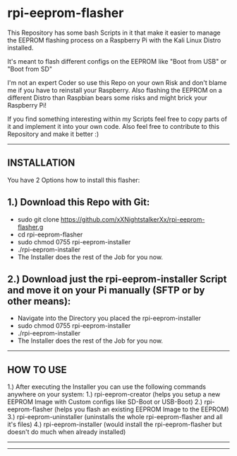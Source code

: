 # rpi-eeprom-flasher
This Repository has some bash Scripts in it that make it easier to manage the EEPROM flashing process on a Raspberry Pi with the Kali Linux Distro installed.

It's meant to flash different configs on the EEPROM like "Boot from USB" or "Boot from SD"

I'm not an expert Coder so use this Repo on your own Risk and don't blame me if you have to reinstall your Raspberry.
Also flashing the EEPROM on a different Distro than Raspbian bears some risks and might brick your Raspberry Pi!

If you find something interesting within my Scripts feel free to copy parts of it and implement it into your own code.
Also feel free to contribute to this Repository and make it better :)



----------------------------------------------------------------
INSTALLATION
----------------------------------------------------------------

You have 2 Options how to install this flasher:

1.) Download this Repo with Git:
-
  - sudo git clone https://github.com/xXNightstalkerXx/rpi-eeprom-flasher.g
  - cd rpi-eeprom-flasher
  - sudo chmod 0755 rpi-eeprom-installer
  - ./rpi-eeprom-installer
  - The Installer does the rest of the Job for you now.

2.) Download just the rpi-eeprom-installer Script and move it on your Pi manually (SFTP or by other means):
-
  - Navigate into the Directory you placed the rpi-eeprom-installer
  - sudo chmod 0755 rpi-eeprom-installer
  - ./rpi-eeprom-installer 
  - The Installer does the rest of the Job for you now.

----------------------------------------------------------------
HOW TO USE
----------------------------------------------------------------

1.) After executing the Installer you can use the following commands anywhere on your system:
  1.) rpi-eeprom-creator  (helps you setup a new EEPROM Image with Custom configs like SD-Boot or USB-Boot)
  2.) rpi-eeprom-flasher  (helps you flash an existing EEPROM Image to the EEPROM)
  3.) rpi-eeprom-uninstaller  (uninstalls the whole rpi-eeprom-flasher and all it's files)
  4.) rpi-eeprom-installer  (would install the rpi-eeprom-flasher but doesn't do much when already installed)

----------------------------------------------------------------
----------------------------------------------------------------
